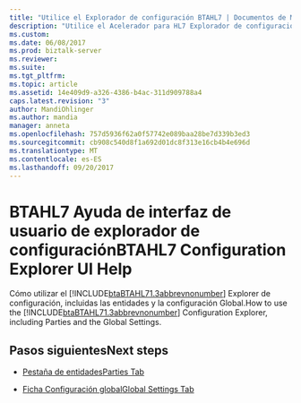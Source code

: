 ```yaml
---
title: "Utilice el Explorador de configuración BTAHL7 | Documentos de Microsoft"
description: "Utilice el Acelerador para HL7 Explorador de configuración para configurar entidades y use la configuración Global"
ms.custom: 
ms.date: 06/08/2017
ms.prod: biztalk-server
ms.reviewer: 
ms.suite: 
ms.tgt_pltfrm: 
ms.topic: article
ms.assetid: 14e409d9-a326-4386-b4ac-311d909788a4
caps.latest.revision: "3"
author: MandiOhlinger
ms.author: mandia
manager: anneta
ms.openlocfilehash: 757d5936f62a0f57742e089baa28be7d339b3ed3
ms.sourcegitcommit: cb908c540d8f1a692d01dc8f313e16cb4b4e696d
ms.translationtype: MT
ms.contentlocale: es-ES
ms.lasthandoff: 09/20/2017
---
```

# <a name="btahl7-configuration-explorer-ui-help"></a><span data-ttu-id="aec3d-103">BTAHL7 Ayuda de interfaz de usuario de explorador de configuración</span><span class="sxs-lookup"><span data-stu-id="aec3d-103">BTAHL7 Configuration Explorer UI Help</span></span>
<span data-ttu-id="aec3d-104">Cómo utilizar el [!INCLUDE[btaBTAHL71.3abbrevnonumber](../../includes/btabtahl71-3abbrevnonumber-md.md)] Explorer de configuración, incluidas las entidades y la configuración Global.</span><span class="sxs-lookup"><span data-stu-id="aec3d-104">How to use the [!INCLUDE[btaBTAHL71.3abbrevnonumber](../../includes/btabtahl71-3abbrevnonumber-md.md)] Configuration Explorer, including Parties and the Global Settings.</span></span>
  
## <a name="next-steps"></a><span data-ttu-id="aec3d-105">Pasos siguientes</span><span class="sxs-lookup"><span data-stu-id="aec3d-105">Next steps</span></span>
  
-   [<span data-ttu-id="aec3d-106">Pestaña de entidades</span><span class="sxs-lookup"><span data-stu-id="aec3d-106">Parties Tab</span></span>](../../adapters-and-accelerators/accelerator-hl7/parties-tab.md)  
  
-   [<span data-ttu-id="aec3d-107">Ficha Configuración global</span><span class="sxs-lookup"><span data-stu-id="aec3d-107">Global Settings Tab</span></span>](../../adapters-and-accelerators/accelerator-hl7/global-settings-tab.md)